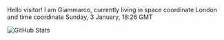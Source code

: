 Hello visitor! I am Giammarco, currently living in space coordinate London and time coordinate Sunday, 3 January, 18:26 GMT

![GitHub Stats](https://github-readme-stats.vercel.app/api?username=grcasanova)
